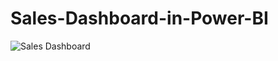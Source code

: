 # Sales-Dashboard-in-Power-BI
![Sales Dashboard](https://github.com/Poornachandra02/Sales-Dashboard-in-Power-BI/assets/91492995/9bd26f52-02e3-4d74-9676-9e068d58cab9)
